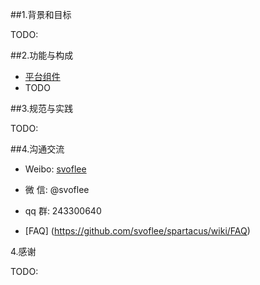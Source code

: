 ##1.背景和目标

TODO:


##2.功能与构成

* [平台组件](https://github.com/svoflee/spartacus/wiki/Components)
* TODO

##3.规范与实践

TODO:


##4.沟通交流

* Weibo: [svoflee](http://www.weibo.com/svoflee)
* 微   信:   @svoflee
* qq 群:  243300640

* [FAQ] (https://github.com/svoflee/spartacus/wiki/FAQ)

4.感谢

TODO:




